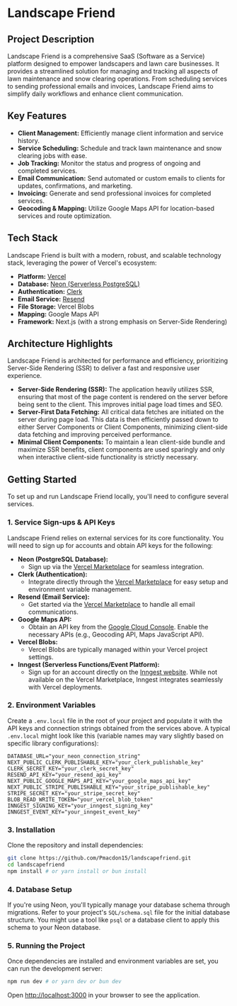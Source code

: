 # Landscape Friend

## Project Description

Landscape Friend is a comprehensive SaaS (Software as a Service) platform designed to empower landscapers and lawn care businesses. It provides a streamlined solution for managing and tracking all aspects of lawn maintenance and snow clearing operations. From scheduling services to sending professional emails and invoices, Landscape Friend aims to simplify daily workflows and enhance client communication.

## Key Features

*   **Client Management:** Efficiently manage client information and service history.
*   **Service Scheduling:** Schedule and track lawn maintenance and snow clearing jobs with ease.
*   **Job Tracking:** Monitor the status and progress of ongoing and completed services.
*   **Email Communication:** Send automated or custom emails to clients for updates, confirmations, and marketing.
*   **Invoicing:** Generate and send professional invoices for completed services.
*   **Geocoding & Mapping:** Utilize Google Maps API for location-based services and route optimization.

## Tech Stack

Landscape Friend is built with a modern, robust, and scalable technology stack, leveraging the power of Vercel's ecosystem:

*   **Platform:** [Vercel](https://vercel.com/)
*   **Database:** [Neon (Serverless PostgreSQL)](https://vercel.com/integrations/neon)
*   **Authentication:** [Clerk](https://vercel.com/integrations/clerk)
*   **Email Service:** [Resend](https://vercel.com/integrations/resend)
*   **File Storage:** Vercel Blobs
*   **Mapping:** Google Maps API
*   **Framework:** Next.js (with a strong emphasis on Server-Side Rendering)

## Architecture Highlights

Landscape Friend is architected for performance and efficiency, prioritizing Server-Side Rendering (SSR) to deliver a fast and responsive user experience.

*   **Server-Side Rendering (SSR):** The application heavily utilizes SSR, ensuring that most of the page content is rendered on the server before being sent to the client. This improves initial page load times and SEO.
*   **Server-First Data Fetching:** All critical data fetches are initiated on the server during page load. This data is then efficiently passed down to either Server Components or Client Components, minimizing client-side data fetching and improving perceived performance.
*   **Minimal Client Components:** To maintain a lean client-side bundle and maximize SSR benefits, client components are used sparingly and only when interactive client-side functionality is strictly necessary.

## Getting Started

To set up and run Landscape Friend locally, you'll need to configure several services.

### 1. Service Sign-ups & API Keys

Landscape Friend relies on external services for its core functionality. You will need to sign up for accounts and obtain API keys for the following:

*   **Neon (PostgreSQL Database):**
    *   Sign up via the [Vercel Marketplace](https://vercel.com/integrations/neon) for seamless integration.
*   **Clerk (Authentication):**
    *   Integrate directly through the [Vercel Marketplace](https://vercel.com/integrations/clerk) for easy setup and environment variable management.
*   **Resend (Email Service):**
    *   Get started via the [Vercel Marketplace](https://vercel.com/integrations/resend) to handle all email communications.
*   **Google Maps API:**
    *   Obtain an API key from the [Google Cloud Console](https://console.cloud.com/google/maps-apis/overview). Enable the necessary APIs (e.g., Geocoding API, Maps JavaScript API).
*   **Vercel Blobs:**
    *   Vercel Blobs are typically managed within your Vercel project settings.
*   **Inngest (Serverless Functions/Event Platform):**
    *   Sign up for an account directly on the [Inngest website](https://www.inngest.com/). While not available on the Vercel Marketplace, Inngest integrates seamlessly with Vercel deployments.

### 2. Environment Variables

Create a `.env.local` file in the root of your project and populate it with the API keys and connection strings obtained from the services above. A typical `.env.local` might look like this (variable names may vary slightly based on specific library configurations):

```
DATABASE_URL="your_neon_connection_string"
NEXT_PUBLIC_CLERK_PUBLISHABLE_KEY="your_clerk_publishable_key"
CLERK_SECRET_KEY="your_clerk_secret_key"
RESEND_API_KEY="your_resend_api_key"
NEXT_PUBLIC_GOOGLE_MAPS_API_KEY="your_google_maps_api_key"
NEXT_PUBLIC_STRIPE_PUBLISHABLE_KEY="your_stripe_publishable_key"
STRIPE_SECRET_KEY="your_stripe_secret_key"
BLOB_READ_WRITE_TOKEN="your_vercel_blob_token"
INNGEST_SIGNING_KEY="your_inngest_signing_key"
INNGEST_EVENT_KEY="your_inngest_event_key"
```

### 3. Installation

Clone the repository and install dependencies:

```bash
git clone https://github.com/Pmacdon15/landscapefriend.git
cd landscapefriend
npm install # or yarn install or bun install
```

### 4. Database Setup

If you're using Neon, you'll typically manage your database schema through migrations. Refer to your project's `SQL/schema.sql` file for the initial database structure. You might use a tool like `psql` or a database client to apply this schema to your Neon database.

### 5. Running the Project

Once dependencies are installed and environment variables are set, you can run the development server:

```bash
npm run dev # or yarn dev or bun dev
```

Open [http://localhost:3000](http://localhost:3000) in your browser to see the application.